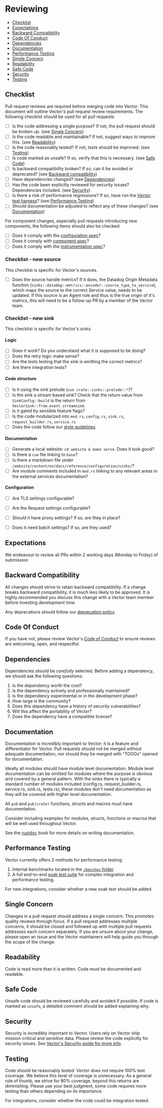 # Reviewing

- [Checklist](#checklist)
- [Expectations](#expectations)
- [Backward Compatibility](#backward-compatibility)
- [Code Of Conduct](#code-of-conduct)
- [Dependencies](#dependencies)
- [Documentation](#documentation)
- [Performance Testing](#performance-testing)
- [Single Concern](#single-concern)
- [Readability](#readability)
- [Safe Code](#safe-code)
- [Security](#security)
- [Testing](#testing)

## Checklist

Pull request reviews are required before merging code into Vector. This document
will outline Vector's pull request review requirements. The following checklist
should be used for all pull requests:

- [ ] Is the code addressing a single purpose? If not, the pull request should be broken up. (see [Single Concern](#single-concern))
- [ ] Is the code readable and maintainable? If not, suggest ways to improve this. (see [Readability](#readability))
- [ ] Is the code reasonably tested? If not, tests should be improved. (see [Testing](#testing))
- [ ] Is code marked as unsafe? If so, verify that this is necessary. (see [Safe Code](#safe-code))
- [ ] Is backward compatibility broken? If so, can it be avoided or deprecated? (see [Backward compatibility](#backward-compatibility))
- [ ] Have dependencies changed? (see [Dependencies](#dependencies))
- [ ] Has the code been explicitly reviewed for security issues? Dependencies included. (see [Security](#security))
- [ ] Is there a risk of performance regressions? If so, have run the [Vector test harness](https://github.com/vectordotdev/vector-test-harness)? (see [Performance Testing](#performance-testing))
- [ ] Should documentation be adjusted to reflect any of these changes? (see [Documentation](#documentation))

For component changes, especially pull requests introducing new components, the
following items should also be checked:

- [ ] Does it comply with the [configuration spec](specs/configuration.md)?
- [ ] Does it comply with [component spec](specs/component.md)?
- [ ] Does it comply with the [instrumentation spec](specs/instrumentation.md)?

### Checklist - new source

This checklist is specific for Vector's sources.

- [ ] Does the source handle metrics? If it does, the Datadog Origin Metadata function (`sinks::datadog::metrics::encoder::source_type_to_service`),
      which maps the source to the correct Service value, needs to be updated. If this source is an Agent role and thus is the true origin of it's
      metrics, this will need to be a follow-up PR by a member of the Vector team.

### Checklist - new sink

This checklist is specific for Vector's sinks.

#### Logic

- [ ] Does it work? Do you understand what it is supposed to be doing?
- [ ] Does the retry logic make sense?
- [ ] Are the tests testing that the sink is emitting the correct metrics?
- [ ] Are there integration tests?

#### Code structure

- [ ] Is it using the sink prelude (`use crate::sinks::prelude::*`)?
- [ ] Is the sink a stream based sink?
      Check that the return value from `SinkConfig::build` is the return from `VectorSink::from_event_streamsink`.
- [ ] Is it gated by sensible feature flags?
- [ ] Is the code modularized into `mod.rs`, `config.rs`, `sink.rs`,  `request_builder.rs`, `service.rs`
- [ ] Does the code follow our [style guidelines].

#### Documentation

- [ ] Generate a local website: `cd website & make serve`. Does it look good?
- [ ] Is there a `cue` file linking to `base`?
- [ ] Is there a markdown file under `/website/content/en/docs/reference/configuration/sinks/`?
- [ ] Are module comments included in `mod.rs` linking to any relevant areas in the external services documentation?

#### Configuration

- [ ] Are TLS settings configurable?
- [ ] Are the Request settings configurable?
- [ ] Should it have proxy settings? If so, are they in place?
- [ ] Does it need batch settings? If so, are they used?


## Expectations

We endeavour to review all PRs within 2 working days (Monday to Friday) of submission.

## Backward Compatibility

All changes should strive to retain backward compatibility. If a change breaks
backward compatibility, it is much less likely to be approved. It is highly
recommended you discuss this change with a Vector team member before investing
development time.

Any deprecations should follow our [deprecation policy](DEPRECATION.md).

## Code Of Conduct

If you have not, please review Vector's [Code of Conduct](../CODE_OF_CONDUCT.md)
to ensure reviews are welcoming, open, and respectful.

## Dependencies

Dependencies should be _carefully_ selected. Before adding a dependency, we
should ask the following questions:

1. Is the dependency worth the cost?
2. Is the dependency actively and professionally maintained?
3. Is the dependency experimental or in the development phase?
4. How large is the community?
5. Does this dependency have a history of security vulnerabilities?
6. Will this affect the portability of Vector?
7. Does the dependency have a compatible license?

## Documentation

Documentation is incredibly important to Vector; it is a feature and
differentiator for Vector. Pull requests should not be merged without adequate
documentation, nor should they be merged with "TODOs" opened for documentation.

Ideally all modules should have module level documentation. Module level
documentation can be omitted for modules where the purpose is obvious and covered
by a general pattern. With the sinks there is typically a standard number of modules
included (config.rs, request_builder.rs, service.rs, sink.rs, tests.rs),
these modules don't need documentation as they will be covered with higher level
documentation.

All `pub` and `pub(crate)` functions, structs and macros must have documentation.

Consider including examples for modules, structs, functions or macros that
will be well used throughout Vector.

See the [rustdoc](https://doc.rust-lang.org/rustdoc/how-to-write-documentation.html)
book for more details on writing documentation.

## Performance Testing

Vector currently offers 2 methods for performance testing:

1. Internal benchmarks located in the [`/benches` folder](../benches).
2. A full end-to-end [soak test
   suite](https://github.com/vectordotdev/vector/tree/master/soaks) for complex
   integration and performance testing.

For new integrations, consider whether a new soak test should be added.

## Single Concern

Changes in a pull request should address a single concern. This promotes quality
reviews through focus. If a pull request addresses multiple concerns, it should
be closed and followed up with multiple pull requests addresses each concern
separately. If you are unsure about your change, please open an issue and the
Vector maintainers will help guide you through the scope of the change.

## Readability

Code is read more than it is written. Code must be documented and readable.

## Safe Code

Unsafe code should be reviewed carefully and avoided if possible. If code is
marked as `unsafe`, a detailed comment should be added explaining why.

## Security

Security is incredibly important to Vector. Users rely on Vector ship
mission-critical and sensitive data. Please review the code explicitly for
security issues. See [Vector's Security guide for more info](../SECURITY.md).

## Testing

Code should be reasonably tested. Vector does not require 100% test coverage.
We believe this level of coverage is unnecessary. As a general rule of thumb,
we strive for 80% coverage, beyond this returns are diminishing. Please use
your best judgment, some code requires more testing than others depending
on its importance.

For integrations, consider whether the code could be integration tested.

[style guidelines]: https://github.com/vectordotdev/vector/blob/master/STYLE.md
